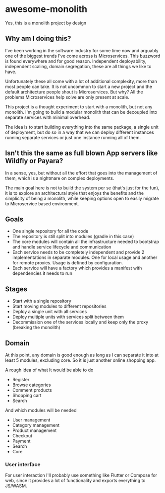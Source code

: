 # awesome-monolith
Yes, this is a monolith project by design

## Why am I doing this?
I've been working in the software industry for some time now and arguably one of the biggest trends I've
come across is Microservices. This buzzword is found everywhere and for good reason. Independent deployability,
independent scaling, domain segregation, these are all things we like to have.

Unfortunately these all come with a lot of additional complexity, more than most people can take. It is not uncommon
to start a new project and the default architecture people shout is Microservices. But why? All the problems
Microservices help solve are only present at scale.

This project is a thought experiment to start with a monolith, but not any monolith. I'm going to build
a modular monolith that can be decoupled into separate services with minimal overhead.

The idea is to start building everything into the same package, a single unit of deployment, but do so in a way
that we can deploy different instances running separate services or just one instance running all of them.

## Isn't this the same as full blown App servers like Wildfly or Payara?
In a sense, yes, but without all the effort that goes into the management of them, which is a nightmare on 
complex deployments.

The main goal here is not to build the system per se (that's just for the fun), it is to explore an architectural
style that enjoys the benefits and the simplicity of being a monolith, while keeping options open to easily
migrate to Microservice based environment.

## Goals

- One single repository for all the code
- The repository is still split into modules (gradle in this case)
- The core modules will contain all the infrastructure needed to bootstrap and handle service lifecycle 
and communication
- Each service needs to be completely independent and provide 2 implementations in separate modules. One for local usage
and another for remote proxies. Usage is defined by configuration.
- Each service will have a factory which provides a manifest with dependencies it needs to run

## Stages

- Start with a single repository
- Start moving modules to different repositories
- Deploy a single unit with all services
- Deploy multiple units with services split between them
- Decommission one of the services locally and keep only the proxy (breaking the monolith)

## Domain

At this point, any domain is good enough as long as I can separate it into at least 5 modules, excluding
core. So it is just another online shopping app.

A rough idea of what It would be able to do

* Register
* Browse categories
* Comment products
* Shopping cart
* Search

And which modules will be needed

* User management
* Category management
* Product management
* Checkout
* Payment
* Search
* Core

### User interface

For user interaction I'll probably use something like Flutter or Compose for web, since it provides a lot of
functionality and exports everything to JS/WASM.
